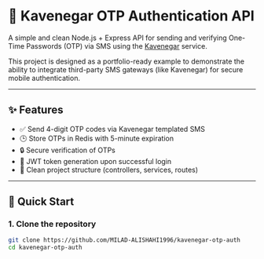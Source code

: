# 🔐 Kavenegar OTP Authentication API

A simple and clean Node.js + Express API for sending and verifying One-Time Passwords (OTP) via SMS using the [Kavenegar](https://kavenegar.com) service.

This project is designed as a portfolio-ready example to demonstrate the ability to integrate third-party SMS gateways (like Kavenegar) for secure mobile authentication.

---

## ✨ Features

- ✅ Send 4-digit OTP codes via Kavenegar templated SMS
- 🕒 Store OTPs in Redis with 5-minute expiration
- 🔒 Secure verification of OTPs
- 📱 JWT token generation upon successful login
- 🧩 Clean project structure (controllers, services, routes)

---

## 🚀 Quick Start

### 1. Clone the repository

```bash
git clone https://github.com/MILAD-ALISHAHI1996/kavenegar-otp-auth
cd kavenegar-otp-auth
